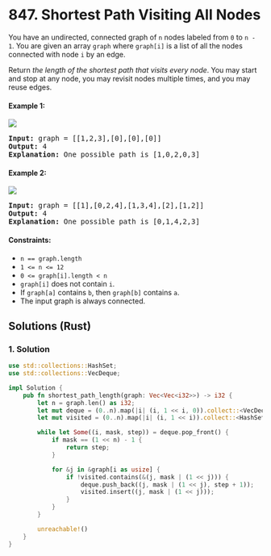 # 847. Shortest Path Visiting All Nodes
You have an undirected, connected graph of `n` nodes labeled from `0` to `n - 1`. You are given an array `graph` where `graph[i]` is a list of all the nodes connected with node `i` by an edge.

Return *the length of the shortest path that visits every node*. You may start and stop at any node, you may revisit nodes multiple times, and you may reuse edges.

#### Example 1:
![](https://assets.leetcode.com/uploads/2021/05/12/shortest1-graph.jpg)
<pre>
<strong>Input:</strong> graph = [[1,2,3],[0],[0],[0]]
<strong>Output:</strong> 4
<strong>Explanation:</strong> One possible path is [1,0,2,0,3]
</pre>

#### Example 2:
![](https://assets.leetcode.com/uploads/2021/05/12/shortest2-graph.jpg)
<pre>
<strong>Input:</strong> graph = [[1],[0,2,4],[1,3,4],[2],[1,2]]
<strong>Output:</strong> 4
<strong>Explanation:</strong> One possible path is [0,1,4,2,3]
</pre>

#### Constraints:
* `n == graph.length`
* `1 <= n <= 12`
* `0 <= graph[i].length < n`
* `graph[i]` does not contain `i`.
* If `graph[a]` contains `b`, then `graph[b]` contains `a`.
* The input graph is always connected.

## Solutions (Rust)

### 1. Solution
```Rust
use std::collections::HashSet;
use std::collections::VecDeque;

impl Solution {
    pub fn shortest_path_length(graph: Vec<Vec<i32>>) -> i32 {
        let n = graph.len() as i32;
        let mut deque = (0..n).map(|i| (i, 1 << i, 0)).collect::<VecDeque<_>>();
        let mut visited = (0..n).map(|i| (i, 1 << i)).collect::<HashSet<_>>();

        while let Some((i, mask, step)) = deque.pop_front() {
            if mask == (1 << n) - 1 {
                return step;
            }

            for &j in &graph[i as usize] {
                if !visited.contains(&(j, mask | (1 << j))) {
                    deque.push_back((j, mask | (1 << j), step + 1));
                    visited.insert((j, mask | (1 << j)));
                }
            }
        }

        unreachable!()
    }
}
```

